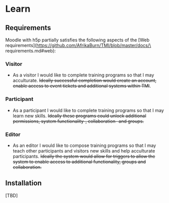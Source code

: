 # Learn


## Requirements

Moodle with h5p partially satisfies the following aspects of the 
[Web requirements](https://github.com/AfrikaBurn/TMI/blob/master/docs/\
requirements.md#web):


### Visitor

* As a visitor I would like to complete training programs so that I may 
acculturate. ~~Ideally successful completion would create an account, enable 
access to event tickets and additional systems within TMI~~.


### Participant

* As a participant I would like to complete training programs so that I may 
learn new skills. ~~Ideally these programs could unlock additional permissions, 
system functionality-, collaboration- and groups.~~


### Editor

* As an editor I would like to compose training programs so that I may teach
  other participants and visitors new skills and help acculturate participants.
  ~~Ideally the system would allow for triggers to allow the system to enable 
  access to additional functionality, groups and collaboration.~~


## Installation

[TBD]
